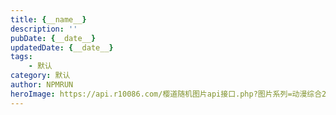 ```yaml
---
title: {__name__}
description: ''
pubDate: {__date__}
updatedDate: {__date__}
tags:
    - 默认
category: 默认
author: NPMRUN
heroImage: https://api.r10086.com/樱道随机图片api接口.php?图片系列=动漫综合2
---
```

